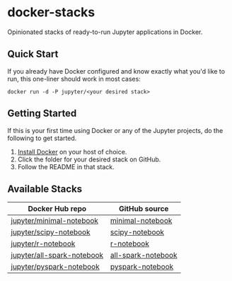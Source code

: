 # docker-stacks

Opinionated stacks of ready-to-run Jupyter applications in Docker.

## Quick Start

If you already have Docker configured and know exactly what you'd like to run, this one-liner should work in most cases:

```
docker run -d -P jupyter/<your desired stack>
```

## Getting Started

If this is your first time using Docker or any of the Jupyter projects, do the following to get started.

1. [Install Docker](https://docs.docker.com/installation/) on your host of choice.
2. Click the folder for your desired stack on GitHub.
3. Follow the README in that stack.

## Available Stacks

| Docker Hub repo | GitHub source |
| --------------- | ------------- |
| [jupyter/minimal-notebook](https://hub.docker.com/r/jupyter/minimal-notebook/) | [minimal-notebook](./minimal-notebook) |
| [jupyter/scipy-notebook](https://hub.docker.com/r/jupyter/scipy-notebook/) | [scipy-notebook](./scipy-notebook) |
| [jupyter/r-notebook](https://hub.docker.com/r/jupyter/r-notebook/) | [r-notebook](./r-notebook) |
| [jupyter/all-spark-notebook](https://hub.docker.com/r/jupyter/all-spark-notebook/) | [all-spark-notebook](./all-spark-notebook)
| [jupyter/pyspark-notebook](https://hub.docker.com/r/jupyter/pyspark-notebook/) | [pyspark-notebook](./pyspark-notebook) |
